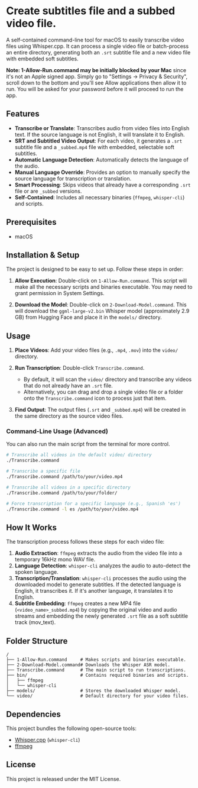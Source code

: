 # Create subtitles file and a subbed video file.

A self-contained command-line tool for macOS to easily transcribe video files using Whisper.cpp. It can process a single video file or batch-process an entire directory, generating both an `.srt` subtitle file and a new video file with embedded soft subtitles.

**Note: 1-Allow-Run.command may be initially blocked by your Mac** since it's not an Apple signed app.  Simply go to "Settings -> Privacy & Security", scroll down to the bottom and you'll see Allow applications then allow it to run.  You will be asked for your password before it will proceed to run the app.

## Features

-   **Transcribe or Translate**: Transcribes audio from video files into English text. If the source language is not English, it will translate it to English.
-   **SRT and Subtitled Video Output**: For each video, it generates a `.srt` subtitle file and a `_subbed.mp4` file with embedded, selectable soft subtitles.
-   **Automatic Language Detection**: Automatically detects the language of the audio.
-   **Manual Language Override**: Provides an option to manually specify the source language for transcription or translation.
-   **Smart Processing**: Skips videos that already have a corresponding `.srt` file or are `_subbed` versions.
-   **Self-Contained**: Includes all necessary binaries (`ffmpeg`, `whisper-cli`) and scripts.

## Prerequisites

-   macOS

## Installation & Setup

The project is designed to be easy to set up. Follow these steps in order:

1.  **Allow Execution**: Double-click on `1-Allow-Run.command`. This script will make all the necessary scripts and binaries executable. You may need to grant permission in System Settings.

2.  **Download the Model**: Double-click on `2-Download-Model.command`. This will download the `ggml-large-v2.bin` Whisper model (approximately 2.9 GB) from Hugging Face and place it in the `models/` directory.

## Usage

1.  **Place Videos**: Add your video files (e.g., `.mp4`, `.mov`) into the `video/` directory.

2.  **Run Transcription**: Double-click `Transcribe.command`.
    -   By default, it will scan the `video/` directory and transcribe any videos that do not already have an `.srt` file.
    -   Alternatively, you can drag and drop a single video file or a folder onto the `Transcribe.command` icon to process just that item.

3.  **Find Output**: The output files (`.srt` and `_subbed.mp4`) will be created in the same directory as the source video files.

### Command-Line Usage (Advanced)

You can also run the main script from the terminal for more control.

```bash
# Transcribe all videos in the default video/ directory
./Transcribe.command

# Transcribe a specific file
./Transcribe.command /path/to/your/video.mp4

# Transcribe all videos in a specific directory
./Transcribe.command /path/to/your/folder/

# Force transcription for a specific language (e.g., Spanish 'es')
./Transcribe.command -l es /path/to/your/video.mp4
```

## How It Works

The transcription process follows these steps for each video file:

1.  **Audio Extraction**: `ffmpeg` extracts the audio from the video file into a temporary 16kHz mono WAV file.
2.  **Language Detection**: `whisper-cli` analyzes the audio to auto-detect the spoken language.
3.  **Transcription/Translation**: `whisper-cli` processes the audio using the downloaded model to generate subtitles. If the detected language is English, it transcribes it. If it's another language, it translates it to English.
4.  **Subtitle Embedding**: `ffmpeg` creates a new MP4 file (`<video_name>_subbed.mp4`) by copying the original video and audio streams and embedding the newly generated `.srt` file as a soft subtitle track (mov_text).

## Folder Structure

```
/
├── 1-Allow-Run.command     # Makes scripts and binaries executable.
├── 2-Download-Model.command# Downloads the Whisper ASR model.
├── Transcribe.command      # The main script to run transcriptions.
├── bin/                    # Contains required binaries and scripts.
│   ├── ffmpeg
│   └── whisper-cli
├── models/                 # Stores the downloaded Whisper model.
└── video/                  # Default directory for your video files.
```

## Dependencies

This project bundles the following open-source tools:

-   [Whisper.cpp](https://github.com/ggerganov/whisper.cpp) (`whisper-cli`)
-   [ffmpeg](https://ffmpeg.org/)

## License

This project is released under the MIT License.
